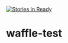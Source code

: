 [![Stories in Ready](https://badge.waffle.io/jacekelgda/waffle-test.png?label=ready&title=Ready)](https://waffle.io/jacekelgda/waffle-test)
# waffle-test
